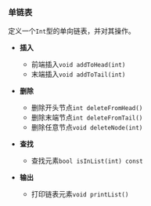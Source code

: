 ### 单链表

定义一个`Int`型的单向链表，并对其操作。

+ **插入**
  + 前端插入`void addToHead(int)`
  + 末端插入`void addToTail(int)`
+ **删除**
  + 删除开头节点`int deleteFromHead()`
  + 删除末端节点`int deleteFromTail()`
  + 删除任意节点`void deleteNode(int)`
+ **查找**
  + 查找元素`bool isInList(int) const`

+ **输出**
  + 打印链表元素`void printList()`


